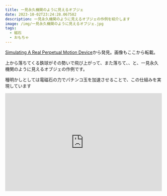 ```yaml
---
title: 一見永久機関のように見えるオブジェ
date: 2023-10-02T23:24:28.067582
description: 一見永久機関のように見えるオブジェの作例を紹介します
image: /img/一見永久機関のように見えるオブジェ.jpg
tags:
  - 磁石
  - おもちゃ
---
```

[Simulating A Real Perpetual Motion Device](https://hackaday.com/2023/09/18/simulating-a-real-perpetual-motion-device/)から発見。画像もここから転載。

上から落ちてくる鉄球がその勢いで飛び上がって、また落ちて、、と、一見永久機関のように見えるオブジェの作例です。

種明かしとしては電磁石の力でパチンコ玉を加速させることで、この仕組みを実現しています

<iframe width="100%" height="315" src="https://www.youtube.com/embed/r_LG8FDt51U" title="YouTube video player" frameborder="0" allow="accelerometer; autoplay; clipboard-write; encrypted-media; gyroscope; picture-in-picture" allowfullscreen></iframe>

